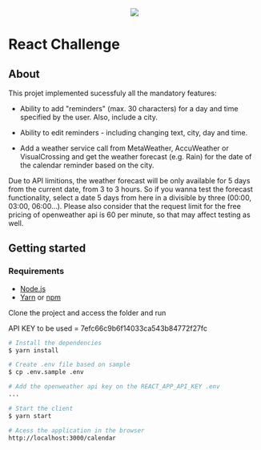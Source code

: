 <div align="center">
    <img src="https://raw.githubusercontent.com/Jobsity/ReactChallenge/main/src/assets/jobsity_logo_small.png"/>
</div>

# React Challenge

## About

This projet implemented sucessfuly all the mandatory features:

- Ability to add "reminders" (max. 30 characters) for a day and time specified by the user. Also, include a city.

- Ability to edit reminders - including changing text, city, day and time.

- Add a weather service call from MetaWeather, AccuWeather or VisualCrossing and get the weather forecast (e.g. Rain) for the date of the calendar reminder based on the city.

Due to API limitions, the weather forecast will be only available for 5 days from the current date, from 3 to 3 hours. So if you wanna test the forecast functionality, select a date 5 days from here in a divisible by three (00:00, 03:00, 06:00...). Please also consider that the request limit for the free pricing of openweather api is 60 per minute, so that may affect testing as well.

## Getting started

### Requirements

- [Node.js](https://nodejs.org/en/)
- [Yarn](https://classic.yarnpkg.com/) or [npm](https://www.npmjs.com/)

Clone the project and access the folder and run

API KEY to be used = 7efc66c9b6f14033ca543b84772f27fc

```bash
# Install the dependencies
$ yarn install

# Create .env file based on sample
$ cp .env.sample .env

# Add the openweather api key on the REACT_APP_API_KEY .env
...

# Start the client
$ yarn start

# Acess the application in the browser
http://localhost:3000/calendar
```
